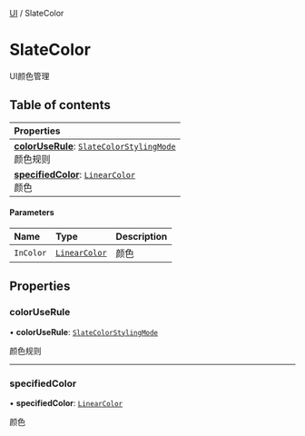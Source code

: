 [UI](../modules/UI.UI.md) / SlateColor

# SlateColor <Badge type="tip" text="Class" /> <Score text="SlateColor" />

UI颜色管理

## Table of contents

| Properties |
| :-----|
| **[colorUseRule](UI.SlateColor.md#coloruserule)**: [`SlateColorStylingMode`](../enums/UI.SlateColorStylingMode.md) <br> 颜色规则|
| **[specifiedColor](UI.SlateColor.md#specifiedcolor)**: [`LinearColor`](Type.LinearColor.md) <br> 颜色|


#### Parameters

| Name | Type | Description |
| :------ | :------ | :------ |
| `InColor` | [`LinearColor`](Type.LinearColor.md) | 颜色 |

## Properties

### colorUseRule <Score text="colorUseRule" /> 

• **colorUseRule**: [`SlateColorStylingMode`](../enums/UI.SlateColorStylingMode.md)

颜色规则

___

### specifiedColor <Score text="specifiedColor" /> 

• **specifiedColor**: [`LinearColor`](Type.LinearColor.md)

颜色
